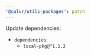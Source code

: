 ```yaml
---
'@culur/utils-packages': patch
---
```


Update dependencies:

- `dependencies`:
  - `local-pkg@^1.1.2`
